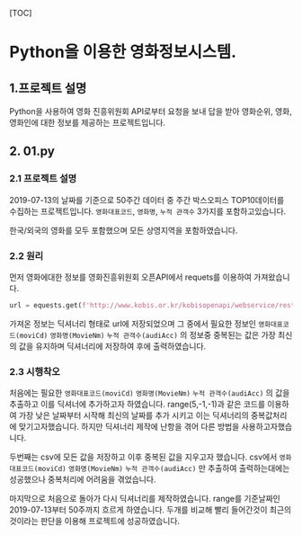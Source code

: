 [TOC]

# Python을 이용한 영화정보시스템.

## 1.프로젝트 설명

 Python을 사용하여 영화 진흥위원회 API로부터 요청을 보내 답을 받아 영화순위, 영화, 영화인에 대한 정보를 제공하는 프로젝트입니다.

## 2. 01.py

### 2.1 프로젝트 설명

2019-07-13의 날짜를 기준으로 50주간 데이터 중 주간 박스오피스 TOP10데이터를 수집하는 프로젝트입니다. `영화대표코드`, `영화명`, `누적 관객수` 3가지를 포함하고있습니다.

한국/외국의 영화를 모두 포함했으며 모든 상영지역을 포함하였습니다.



### 2.2 원리

먼저 영화에대한 정보를 영화진흥위원회 오픈API에서 requets를 이용하여 가져왔습니다.

```python
url = equests.get(f'http://www.kobis.or.kr/kobisopenapi/webservice/rest/movie/searchMovieInfo.json?key={API_KEY}&movieCd={targetDt}').json()
```



가져온 정보는 딕셔너리 형태로 url에 저장되었으며 그 중에서 필요한 정보인  `영화대표코드(moviCd)` `영화명(MovieNm)` `누적 관객수(audiAcc)` 의 정보중 중복된는 값은 가장 최신의 값을 유지하며 딕셔너리에 저장하여 후에 출력하였습니다.



### 2.3 시행착오

처음에는 필요한  `영화대표코드(moviCd)` `영화명(MovieNm)` `누적 관객수(audiAcc)` 의 값을 추출하고 이를 딕셔너에 추가하고자 하였습니다. range(5,-1,-1)과 같은 코드를 이용하여 가장 낮은 날짜부터 시작해 최신의 날짜를 추가 시키고 이는 딕셔너리의 중복값처리에 맞기고자했습니다. 하지만 딕셔너리 제작에 난항을 겪어 다른 방법을 사용하고자했습니다.



 두번째는 csv에 모든 값을 저장하고 이후 중복된 값을 지우고자 했습니다. csv에서  `영화대표코드(moviCd)` `영화명(MovieNm)` `누적 관객수(audiAcc)` 만 추출하여 출력하는대에는 성공했으나 중복처리에 어려움을 겪었습니다.



마지막으로 처음으로 돌아가 다시 딕셔너리를 제작하였습니다. range를 기준날짜인 2019-07-13부터 50주까지 흐르게 하였습니다. 두개를 비교해 빨리 들어간것이 최근의 것이라는 판단을 이용해 프로젝트에 성공하였습니다.

